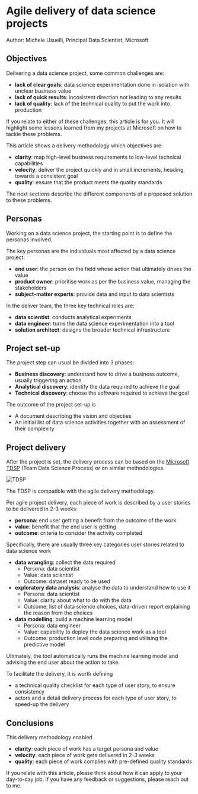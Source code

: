 
# Agile delivery of data science projects

Author: Michele Usuelli, Principal Data Scientist, Microsoft

## Objectives

Delivering a data science project, some common challenges are:
- **lack of clear goals**: data science experimentation done in isolation with unclear business value
- **lack of quick results**: incosistent direction not leading to any results
- **lack of quality**: lack of the technical quality to put the work into production

If you relate to either of these challenges, this article is for you. It will highlight some lessons learned from my projects at Microsoft on how to tackle these problems.

This article shows a delivery methodology which objectives are:
- **clarity**: map high-level business requirements to low-level technical capabilities
- **velocity**: deliver the project quickly and in small increments, heading towards a consistent goal
- **quality**: ensure that the product meets the quality standards

The next sections describe the different components of a proposed solution to these problems.



## Personas

Working on a data science project, the starting point is to define the personas involved.

The key personas are the individuals most affected by a data science project:
- **end user**: the person on the field whose action that ultimately drives the value
- **product owner**: prioritise work as per the business value, managing the stakeholders
- **subject-matter experts**: provide data and input to data scientists

In the deliver team, the three key technical roles are:
- **data scientist**: conducts analytical experiments
- **data engineer**: turns the data science experimentation into a tool
- **solution architect**: designs the broader technical infrastructure


## Project set-up

The project step can usual be divided into 3 phases:
- **Business discovery**: understand how to drive a business outcome, usually triggering an action
- **Analytical discovery**: identify the data required to achieve the goal
- **Technical discovery**: choose the software required to achieve the goal

The outcome of the project set-up is
- A document describing the vision and objecties
- An initial list of data science activities together with an assessment of their complexity


## Project delivery

After the project is set, the delivery process can be based on the [Microsoft TDSP](https://docs.microsoft.com/en-us/azure/machine-learning/team-data-science-process/overview) (Team Data Science Process) or on similar methodologies.

![TDSP](https://docs.microsoft.com/en-us/azure/machine-learning/team-data-science-process/media/overview/tdsp-lifecycle2.png)

The TDSP is compatible with the agile delivery methodology.

Per agile project delivery, each piece of work is described by a user stories to be delivered in 2-3 weeks:
- **persona**: end user getting a benefit from the outcome of the work
- **value**: benefit that the end user is getting
- **outcome**: criteria to consider the activity completed

Specifically, there are usually three key categories user stories related to data science work
- **data wrangling**: collect the data required  
  + Persona: data scientist
  + Value: data scientist 
  + Outcome: dataset ready to be used
- **exploratory data analysis**: analyse the data to understand how to use it
  + Persona: data scientist
  + Value: clarity about what to do with the data
  + Outcome: list of data science choices, data-driven report explaining the reason from the choices
- **data modelling**: build a machine learning model
  + Persona: data engineer
  + Value: capability to deploy the data science work as a tool
  + Outcome: production level code preparing and utilising the predictive model

Ultimately, the tool automatically runs the machine learning model and advising the end user about the action to take.

To facilitate the delivery, it is worth defining
- a technical quality checklist for each type of user story, to ensure consistency
- actors and a detail delivery process for each type of user story, to speed-up the delivery



## Conclusions

This delivery methodology enabled
- **clarity**: each piece of work has a target persona and value
- **velocity**: each piece of work gets delivered in 2-3 weeks
- **quality**: each piece of work complies with pre-defined quality standards

If you relate with this article, please think about how it can apply to your day-to-day job. If you have any feedback or suggestions, please reach out to me.

